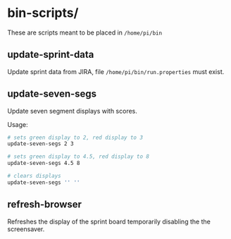 # bin-scripts/

These are scripts meant to be placed in `/home/pi/bin`

## update-sprint-data

Update sprint data from JIRA, file `/home/pi/bin/run.properties` must exist.

## update-seven-segs

Update seven segment displays with scores.

Usage:
```bash
# sets green display to 2, red display to 3
update-seven-segs 2 3

# sets green display to 4.5, red display to 8
update-seven-segs 4.5 8

# clears displays
update-seven-segs '' ''
```

## refresh-browser

Refreshes the display of the sprint board temporarily disabling the the screensaver.
